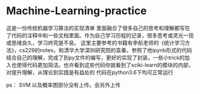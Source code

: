 # Machine-Learning-practice
这是一份传统机器学习算法的实现清单  里面融合了很多自己的思考和理解都写在了代码的注释中和一些文档里面。作为自己学习历程的记录，很多思考或灵光一现或思绪良久，学习终究是不易。
这里主要参考的书籍有李航老师的《统计学习方法》，cs229的notes，和清华大学深圳研究院的袁春，参照了他ipynb形式的代码
结合自己的理解，完成了到py文件的编写，更好的实现了封装，一些小trick的加入也使得代码更加简洁。也许看到这些代码你就看到了sciki-learn的模块的内部，对提升理解，从理论到实践是有益处的
代码在python3.6下均可正常运行

ps： SVM 以及概率图部分没有上传。会另外上传


